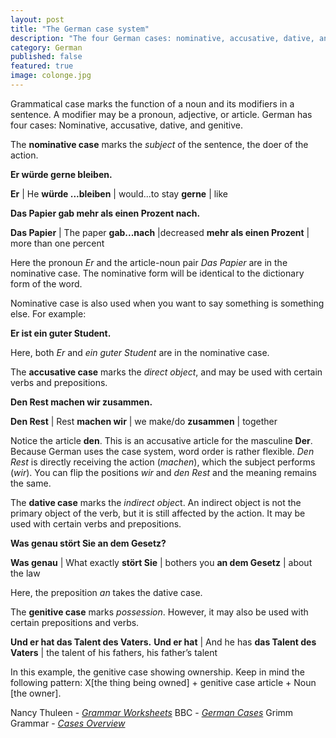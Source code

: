 ```yaml
---
layout: post
title: "The German case system"
description: "The four German cases: nominative, accusative, dative, and genitive"
category: German
published: false
featured: true
image: colonge.jpg
---
```

Grammatical case marks the function of a noun and its modifiers in a sentence. A modifier may be a pronoun, adjective, or article. German has four cases: Nominative, accusative, dative, and genitive.

The **nominative case** marks the *subject* of the sentence, the doer of the action.

**Er würde gerne bleiben.**

**Er** | He
**würde ...bleiben** | would...to stay
**gerne** | like

**Das Papier gab mehr als einen Prozent nach.**

**Das Papier** | The paper
**gab...nach** |decreased
**mehr als einen Prozent** | more than one percent

Here the pronoun *Er* and the article-noun pair *Das Papier* are in the nominative case. The nominative form will be identical to the dictionary form of the word.  

Nominative case is also used when you want to say something is something else. For example:

**Er ist ein guter Student.**

Here, both *Er* and *ein guter Student* are in the nominative case.

The **accusative case** marks the *direct object*, and may be used with certain verbs and prepositions.

**Den Rest machen wir zusammen.**

**Den Rest** | Rest
**machen wir** | we make/do
**zusammen** | together

Notice the article **den**. This is an accusative article for the masculine **Der**. Because German uses the case system, word order is rather flexible. *Den Rest* is directly receiving the action (*machen*), which the subject performs (*wir*). You can flip the positions *wir* and *den Rest* and the meaning remains the same.

The **dative case** marks the *indirect objec*t. An indirect object is not the primary object of the verb, but it is still affected by the action. It may be used with certain verbs and prepositions.

**Was genau stört Sie an dem Gesetz?**

**Was genau** |  What exactly
**stört Sie** | bothers you
**an dem Gesetz** | about the law

Here, the preposition *an* takes the dative case.

The **genitive case** marks *possession*. However, it may also be used with certain prepositions and verbs.

**Und er hat das Talent des Vaters.**
**Und er hat** | And he has
**das Talent des Vaters** | the talent of his fathers, his father’s talent

In this example, the genitive case showing ownership. Keep in mind the following pattern: X[the thing being owned] + genitive case article + Noun [the owner].

Nancy Thuleen - *[Grammar Worksheets](http://www.nthuleen.com/teach/grammar/nomakkdatexpl.html)*
BBC - *[German Cases](http://www.bbc.co.uk/schools/gcsebitesize/german/grammar/casesintroductionrev1.shtml)*
Grimm Grammar - *[Cases Overview](https://coerll.utexas.edu/gg/gr/cas_01.html)*
